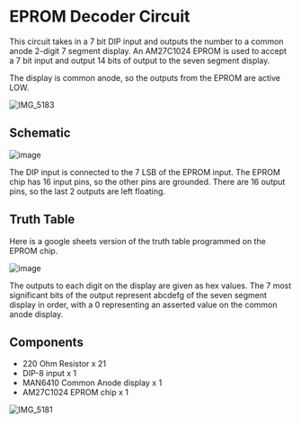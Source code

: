 # EPROM Decoder Circuit
This circuit takes in a 7 bit DIP input and outputs the number to a common anode 2-digit 7 segment display. 
An AM27C1024 EPROM is used to accept a 7 bit input and output 14 bits of output to the seven segment display.

The display is common anode, so the outputs from the EPROM are active LOW.

![IMG_5183](https://github.com/user-attachments/assets/2030bd44-f971-40a2-8ec7-672575392d2f)

## Schematic
![image](https://github.com/user-attachments/assets/dee7567a-e77d-4661-99bc-7ac90fa3dc31)

The DIP input is connected to the 7 LSB of the EPROM input. The EPROM chip has 16 input pins, so the other pins are grounded.
There are 16 output pins, so the last 2 outputs are left floating.

## Truth Table
Here is a google sheets version of the truth table programmed on the EPROM chip.

![image](https://github.com/user-attachments/assets/e524ad68-d014-4a1c-b603-0beb05452ab0)

The outputs to each digit on the display are given as hex values. The 7 most significant bits of the output represent abcdefg of the seven segment display in order, with a 0 representing an asserted value on the common anode display.
## Components
- 220 Ohm Resistor x 21
- DIP-8 input x 1
- MAN6410 Common Anode display x 1
- AM27C1024 EPROM chip x 1

![IMG_5181](https://github.com/user-attachments/assets/57ef7053-18fa-4826-96d0-02fd8a0d31bb)
